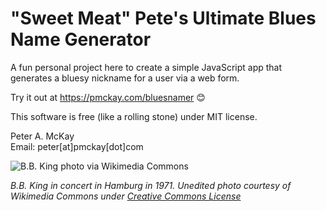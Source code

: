 # "Sweet Meat" Pete's Ultimate Blues Name Generator

A fun personal project here to create a simple JavaScript app that generates a bluesy nickname for a user via a web form.

Try it out at https://pmckay.com/bluesnamer 😊

This software is free (like a rolling stone) under MIT license.

Peter A. McKay        
Email: peter[at]pmckay[dot]com      


![B.B. King photo via Wikimedia Commons](https://upload.wikimedia.org/wikipedia/commons/thumb/e/e5/B.B._King_3011710048.jpg/1280px-B.B._King_3011710048.jpg)

*B.B. King in concert in Hamburg in 1971. Unedited photo courtesy of Wikimedia Commons under [Creative Commons License](https://creativecommons.org/licenses/by-sa/2.0/)*
